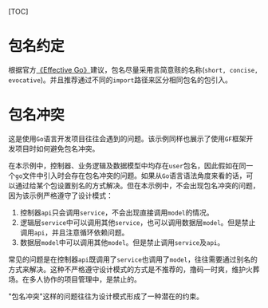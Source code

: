 [TOC]
# 包名约定

根据官方[《Effective Go》](https://golang.google.cn/doc/effective_go.html#package-names)建议，包名尽量采用言简意赅的名称(`short, concise, evocative`)。并且推荐通过不同的`import`路径来区分相同包名的包引入。

# 包名冲突

这是使用`Go`语言开发项目往往会遇到的问题。该示例同样也展示了使用`GF`框架开发项目时如何避免包名冲突。

在本示例中，控制器、业务逻辑及数据模型中均存在`user`包名，因此假如在同一个`go`文件中引入时会存在包名冲突的问题。如果从`Go`语言语法角度来看的话，可以通过给某个包设置别名的方式解决。但在本示例中，不会出现包名冲突的问题，因为该示例严格遵守了设计模式：
1. 控制器`api`只会调用`service`，不会出现直接调用`model`的情况。
1. 逻辑层`service`中可以调用其他`service`，也可以调用数据层`model`。但是禁止调用`api`，并且注意循环依赖问题。
1. 数据层`model`中可以调用其他`model`。但是禁止调用`service`及`api`。

常见的问题是在控制器`api`既调用了`service`也调用了`model`，往往需要通过别名的方式来解决。这种不严格遵守设计模式的方式是不推荐的，撸码一时爽，维护火葬场。在多人协作的项目管理中，是禁止的。

"包名冲突"这样的问题往往为设计模式形成了一种潜在的约束。





